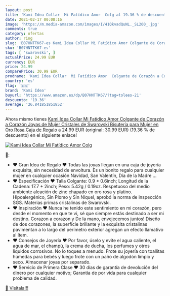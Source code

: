 ```yaml
---
layout: post
title: 'Kami Idea Collar  Mi Fatídico Amor  Colg al 19.36 % de descuento'
date: 2021-02-17 00:08:16
image: 'https://m.media-amazon.com/images/I/41QkvadQuNL._SL200_.jpg'
comments: true
category: ofertas
author: ring
slug: 'B07HNTTK67-es Kami Idea Collar Mi Fatídico Amor Colgante de Corazón a...'
sku: 'B07HNTTK67-es'
tags: [ 'swarovski', ]
actualPrice: 24.99 EUR
currency: EUR
price: 24.99
comparePrice: 30.99 EUR
prodname: 'Kami Idea Collar  Mi Fatídico Amor  Colgante de Corazón a Corazón  Joyas de Mujer  Cristales de Swarovski  Bisutería para Mujer en Oro Rosa  Caja de Regalo'
country: 'es'
flag: '🇪🇸'
brand: 'Kami Idea'
buyurl: 'https://www.amazon.es/dp/B07HNTTK67/?tag=tolees-21'
descuento: '19.36'
average: '26.841851851852'
---
```


Ahora mismo tienes [Kami Idea Collar  Mi Fatídico Amor  Colgante de Corazón a Corazón  Joyas de Mujer  Cristales de Swarovski  Bisutería para Mujer en Oro Rosa  Caja de Regalo](https://www.amazon.es/dp/B07HNTTK67/?tag=tolees-21) a 24.99 EUR (original: 30.99 EUR) (19.36 %  de descuento) en el siguiente enlace!

[![Kami Idea Collar  Mi Fatídico Amor  Colg](https://m.media-amazon.com/images/I/41QkvadQuNL._SL200_.jpg)](https://www.amazon.es/dp/B07HNTTK67/?tag=tolees-21)

🔎:

- ❤ Gran Idea de Regalo ❤ Todas las joyas llegan en una caja de joyería exquisita, sin necesidad de envoltura. Es un bonito regalo para cualquier mujer en cualquier ocasión Navidad, San Valentín, Día de la Madre …
- ❤ Especificación ❤ Talla Colgante: 0.9 * 0.6inch; Longitud de la Cadena: 17.7 + 2inch; Peso: 5.42g / 0.19oz. Respetuoso del medio ambiente aleación de zinc chapado en oro rosa y platino. Hipoalergénico, Sin Plomo y Sin Níquel, aprobó la norma de inspección SGS. Materias primas cristalinas de Swarovski.
- ❤ Inspiración ❤ Nunca he tenido este sentimiento en mi corazón, pero desde el momento en que te vi, sé que siempre estás destinado a ser mi destino. Corazon a corazon y De la mano, envejecemos juntos! Diseño de dos corazones, la superficie brillante y la exquisita cristalinas pavimentan a lo largo del perímetro exterior agregan un efecto llamativo al ítem.
- ❤ Consejos de Joyería ❤ Por favor, úselo y evite el agua caliente, el agua de mar, el champú, la crema de ducha, los perfumes y otros líquidos corrosivos. No lo toques a menudo. Frote su joyería con toallitas húmedas para bebés y luego frote con un paño de algodón limpio y seco. Almacenar joyas por separado.
- ❤ Servicio de Primera Clase ❤ 30 días de garantía de devolución del dinero por cualquier motivo; Garantía de por vida para cualquier problema de calidad.

[🛒 Visítala!!!](https://www.amazon.es/dp/B07HNTTK67/?tag=tolees-21)
